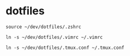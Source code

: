 # dotfiles

`source ~/dev/dotfiles/.zshrc`

`ln -s ~/dev/dotfiles/.vimrc ~/.vimrc`

`ln -s ~/dev/dotfiles/.tmux.conf ~/.tmux.conf`
